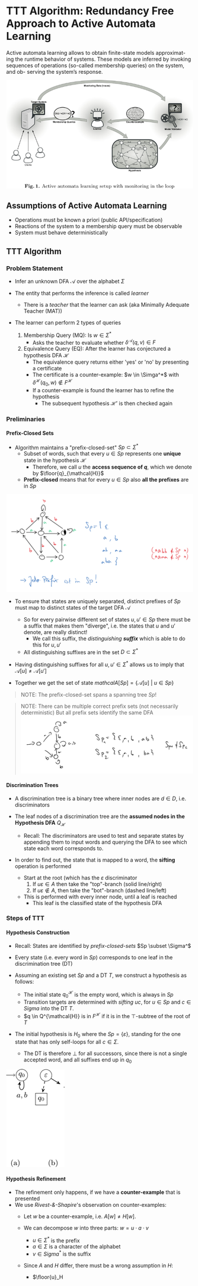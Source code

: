 # TTT Algorithm: Redundancy Free Approach to Active Automata Learning

Active automata learning allows to obtain finite-state models approximat-
ing the runtime behavior of systems. These models are inferred by invoking
sequences of operations (so-called membership queries) on the system, and ob-
serving the system’s response. 

![Active Aucomata Learning Setup](../../assets/ttt/active-automata-learning.png)


## Assumptions of Active Automata Learning

- Operations must be known a priori (public API/specification)
- Reactions of the system to a membership query must be observable
- System must behave deterministically

## TTT Algorithm

### Problem Statement

- Infer an unknown DFA $\mathcal{A}$ over the alphabet $\Sigma$
- The entity that performs the inference is called *learner*
    - There is a *teacher* that the learner can ask (aka Minimally Adequate Teacher (MAT))

- The learner can perform 2 types of queries
    1. Membership Query (MQ): Is $w \in \Sigma^*$
        - Asks the teacher to evaluate whether $\delta^{\mathcal{A}}(q,v) \in F$
    2. Equivalence Query (EQ): After the learner has conjectured a hypothesis DFA $\mathcal{H}$
        - The equivalence query returns either 'yes' or 'no' by presenting a certificate
        - The certificate is a counter-example: $w \in \Simga^*$ with $\delta^{\mathcal{H}}(q_0,w) 
        \not\in F^{\mathcal{H}}$
        - If a counter-example is found the learner has to refine the hypothesis
            - The subsequent hypothesis $\mathcal{H}'$ is then checked again 


### Preliminaries


#### Prefix-Closed Sets

- Algorithm maintains a "prefix-closed-set" $Sp \subset \Sigma^*$
    - Subset of words, such that every $u \in Sp$ represents one **unique** state in the hypothesis
      $\mathcal{H}$
        - Therefore, we call $u$ the **access sequence of $q$**, which we denote by
        $\floor{q}_{\mathcal{H}}$
    - **Prefix-closed** means that for every $u \in Sp$ also **all the prefixes** are in $Sp$

![Prefix Closed Set example](../../assets/ttt/prefix-closed-set-example.png)

- To ensure that states are uniquely separated, distinct prefixes of $Sp$ must map to distinct
states of the target DFA $\mathcal{A}$
    - So for every pairwise different set of states $u, u' \in Sp$ there must be a suffix that 
    makes them "diverge", i.e. the states that $u$ and $u'$ denote, are really distinct!
        - We call this suffix, the *distinguishing **suffix*** which is able to do this for $u, u'$
    - All distinguishing suffixes are in the set $D \subset \Sigma^*$

- Having distinguishing suffixes for all $u, u' \in \Sigma^*$ allows us to imply that
$\mathcal{A}[u] \neq \mathcal{A}[u']$
- Together we get the set of state $mathcal{A}[Sp] = \{ \mathcal{A}[u]~|~u \in Sp\}$

> NOTE: The prefix-closed-set spans a spanning tree $Sp$!

> NOTE: There can be multiple correct prefix sets (not necessarily deterministic)
> But all prefix sets identify the same DFA
>  ![Multiple valid prefix sets](../../assets/ttt/multiple-prefix-sets.png)

#### Discrimination Trees

- A discrimination tree is a binary tree where inner nodes are $d \in D$, i.e. discriminators
- The leaf nodes of a discrimination tree are the **assumed nodes in the Hypothesis DFA**
$Q_{\mathcal{H}}$
    - Recall: The discriminators are used to test and separate states by appending them to input words 
    and querying the DFA to see which state each word corresponds to.

- In order to find out, the state that is mapped to a word, the **sifting** operation is performed
    - Start at the root (which has the $\varepsilon$ discriminator
        1. If $u\varepsilon \in A$ then take the "top"-branch (solid line/right)
        2. If $u\varepsilon \not\in A$, then take the "bot"-branch (dashed line/left)
    - This is performed with every inner node, until a leaf is reached
        - This leaf is the classified state of the hypothesis DFA


### Steps of TTT

#### Hypothesis Construction

- Recall: States are identified by *prefix-closed-sets* $Sp \subset \Sigma^$
- Every state (i.e. every word in $Sp$) corresponds to one leaf in the discrimination tree (DT)

- Assuming an existing set $Sp$ and a DT $T$, we construct a hypothesis as follows:
    - The initial state $q_0^{\mathcal{H}}$ is the empty word, which is always in $Sp$
    - Transition targets are determined with *sifting* $uc$, for $u \in Sp$ and $c \in Sigma$ into
    the DT $T$.
    - $q \in Q^{\mathcal{H}} is in $F^{\mathcal{H}}$ if it is in the $\top$-subtree of the root of
    $T$

- The initial hypothesis is $H_0$ where the $Sp = \{\varepsilon\}$, standing for the one state that
  has only self-loops for all $c \in \Sigma$.
    - The DT is therefore $\bot$ for all successors, since there is not a single accepted word, and
      all suffixes end up in $q_0$

![Initial Hypothesis (L: DFA, R: DT)](../../assets/ttt/initial-hypothesis.png)

#### Hypothesis Refinement

- The refinement only happens, if we have a **counter-example** that is presented
- We use *Rivest-&-Shapire*'s observation on counter-examples:
    - Let $w$ be a counter-example, i.e. $A[w] \neq H[w]$.
    - We can decompose $w$ into three parts: $w = u \cdot a \cdot v$
        - $u \in \Sigma^*$ is the prefix
        - $a \in \Sigma$ is a character of the alphabet
        - $v \in Sigma^*$ is the suffix

    - Since $A$ and $H$ differ, there must be a wrong assumption in $H$:
        - $\floor{u}_H
